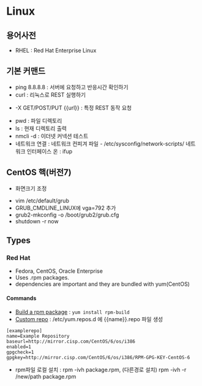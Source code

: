 # Linux

## 용어사전
* RHEL : Red Hat Enterprise Linux

## 기본 커맨드

* ping 8.8.8.8 : 서버에 요청하고 반응시간 확인하기
* curl : 리눅스로 REST 실행하기
- -X GET/POST/PUT {{url}} : 특정 REST 동작 요청
* pwd : 파일 디렉토리
* ls : 현재 디렉토리 출력
* nmcli -d : 이더넷 커넥션 테스트
* 네트워크 연결 : 
네트워크 컨피겨 파일 - /etc/sysconfig/network-scripts/
네트워크 인터페이스 온 : ifup
## CentOS 핵(버전7)
* 화면크기 조정
- vim /etc/default/grub
- GRUB_CMDLINE_LINUX에 vga=792 추가
- grub2-mkconfig -o /boot/grub2/grub.cfg
- shutdown -r now

## Types

### Red Hat

* Fedora, CentOS, Oracle Enterprise
* Uses .rpm packages.
* dependencies are important and they are bundled with yum(CentOS)

#### Commands

* [Build a rpm package](https://www.thegeekstuff.com/2015/02/rpm-build-package-example/) : `yum install rpm-build`
* [Custom repo](https://www.digitalocean.com/community/tutorials/how-to-set-up-and-use-yum-repositories-on-a-centos-6-vps) : /etc/yum.repos.d 에 {{name}}.repo 파일 생성
```
[examplerepo]
name=Example Repository
baseurl=http://mirror.cisp.com/CentOS/6/os/i386
enabled=1
gpgcheck=1
gpgkey=http://mirror.cisp.com/CentOS/6/os/i386/RPM-GPG-KEY-CentOS-6
```
* rpm파일 로컬 설치 : rpm -ivh package.rpm, (다른경로 설치) rpm -ivh -r /new/path package.rpm
